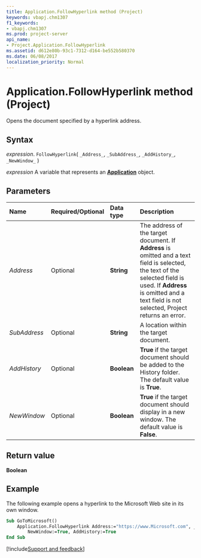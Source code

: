 ```yaml
---
title: Application.FollowHyperlink method (Project)
keywords: vbapj.chm1307
f1_keywords:
- vbapj.chm1307
ms.prod: project-server
api_name:
- Project.Application.FollowHyperlink
ms.assetid: d612e80b-93c1-7312-d164-be552b580370
ms.date: 06/08/2017
localization_priority: Normal
---
```



# Application.FollowHyperlink method (Project)

Opens the document specified by a hyperlink address.


## Syntax

_expression_. `FollowHyperlink`( `_Address_`, `_SubAddress_`, `_AddHistory_`, `_NewWindow_` )

_expression_ A variable that represents an **[Application](Project.Application.md)** object.


## Parameters



|Name|Required/Optional|Data type|Description|
|:-----|:-----|:-----|:-----|
| _Address_|Optional|**String**|The address of the target document. If  **Address** is omitted and a text field is selected, the text of the selected field is used. If **Address** is omitted and a text field is not selected, Project returns an error.|
| _SubAddress_|Optional|**String**|A location within the target document.|
| _AddHistory_|Optional|**Boolean**|**True** if the target document should be added to the History folder. The default value is **True**.|
| _NewWindow_|Optional|**Boolean**|**True** if the target document should display in a new window. The default value is **False**.|

## Return value

 **Boolean**


## Example

The following example opens a hyperlink to the Microsoft Web site in its own window.


```vb
Sub GoToMicrosoft() 
    Application.FollowHyperlink Address:="https://www.Microsoft.com", _ 
        NewWindow:=True, AddHistory:=True 
End Sub
```

[!include[Support and feedback](~/includes/feedback-boilerplate.md)]